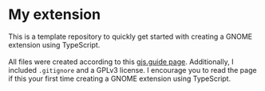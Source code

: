 # My extension
This is a template repository to quickly get started with creating a GNOME extension using TypeScript. \
\
All files were created according to this [gjs.guide page](https://gjs.guide/extensions/development/typescript.html). Additionally, I included `.gitignore` and a GPLv3 license. I encourage you to read the page if this your first time creating a GNOME extension using TypeScript.

